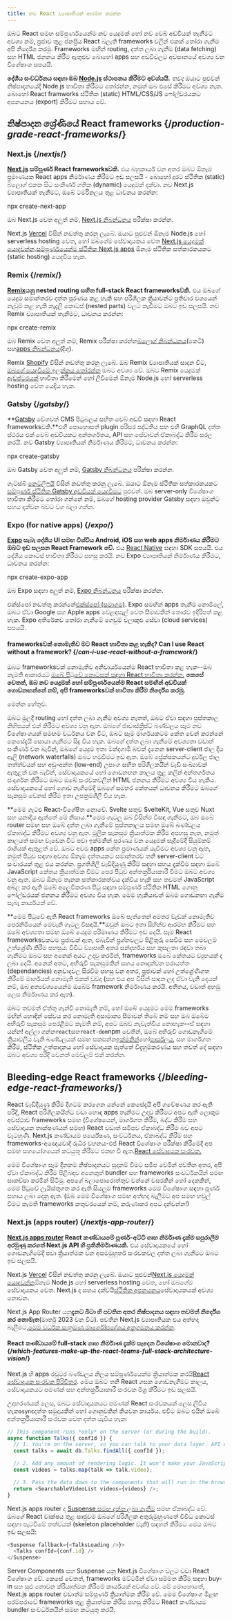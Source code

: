 ```yaml
---
title: නව React ව්‍යාපෘතියක් ආරම්භ කරන්න
---
```


<Intro>

ඔබට React සමඟ සම්පුර්ණයෙන්ම නව යෙදුමක් හෝ නව වෙබ් අඩවියක් තැනීමට අවශ්‍ය නම්, ප්‍රජාව තුළ ජනප්‍රිය React බලැති frameworks වලින් එකක් තෝරා ගැනීම අපි නිර්දේශ කරමු. Frameworks මඟින් routing, දත්ත ලබා ගැනීම (data fetching) සහ HTML ජනනය කිරීම ඇතුළුව බොහෝ apps සහ අඩවිවලට අවසානයේ අවශ්‍ය වන විශේෂාංග සපයයි.

</Intro>

<Note>

**දේශීය සංවර්ධනය සඳහා ඔබ [Node.js](https://nodejs.org/en/) ස්ථාපනය කිරීමට අවශ්යයි.** *තවද* ඔයාට පුළුවන් නිෂ්පාදනයේදී Node.js භාවිතා කිරීමට තෝරන්න, නමුත් ඔබ එසේ කිරීමට අවශ්‍ය නැත. බොහෝ React framworks ස්ථිතික (static) HTML/CSS/JS ෆෝල්ඩරයකට අපනයනය (export) කිරීමට සහාය වේ.

</Note>

## නිෂ්පාදන ශ්‍රේණියේ React frameworks {/*production-grade-react-frameworks*/}

### Next.js {/_nextjs_/}

**[Next.js](https://nextjs.org/) සම්පූර්ණ React frameworksවකි.** එය බහුකාර්ය වන අතර ඔබට ඕනෑම ප්‍රමාණයක React apps නිර්මාණය කිරීමට ඉඩ සලසයි - බොහෝ දුරට ස්ථිතික (static) බ්ලොග් එකක සිට සංකීර්ණ ගතික (dynamic) යෙදුමක් දක්වා. නව Next.js ව්‍යාපෘතියක් තැනීමට, ඔබේ ටර්මිනලය තුළ ධාවනය කරන්න:

<TerminalBlock>
npx create-next-app
</TerminalBlock>

ඔබ Next.js වෙත අලුත් නම්, [Next.js නිබන්ධනය](https://nextjs.org/learn/foundations/about-nextjs) පරීක්ෂා කරන්න.

Next.js [Vercel](https://vercel.com/) විසින් නඩත්තු කරනු ලැබේ. ඔයාට පුළුවන් ඕනෑම Node.js හෝ serverless hosting වෙත, හෝ ඔබගේම සේවාදායකය වෙත [Next.js යෙදුමක් යොදවන්න](https://nextjs.org/docs/deployment).[සම්පුර්ණයෙන්ම ස්ථිතික Next.js apps](https://nextjs.org/docs/advanced-features/static-html-export) ඕනෑම ස්ථිතික සත්කාරකයකට (static hosting) යෙදවිය හැක.

### Remix {/_*remix*_/}

**[Remix](https://remix.run/)යනු nested routing සහිත full-stack React frameworksවකි.** එය ඔබගේ යෙදුම සමාන්තරව දත්ත පූරණය කළ හැකි සහ පරිශීලක ක්‍රියාවන්ට ප්‍රතිචාර වශයෙන් නැවුම් කළ හැකි කැදැලි කොටස් (nested parts) වලට කැඩීමට ඔබට ඉඩ සලසයි. නව Remix ව්‍යාපෘතියක් තැනීමට, ධාවනය කරන්න:

<TerminalBlock>
npx create-remix
</TerminalBlock>

ඔබ Remix වෙත අලුත් නම්, Remix පරීක්ෂා කරන්න[බ්ලොග් නිබන්ධනය](https://remix.run/docs/en/main/tutorials/blog)(කෙටි) සහ[apps නිබන්ධනය](https://remix.run/docs/en/main/tutorials/jokes)(දිගු).

Remix [Shopify](https://www.shopify.com/) විසින් නඩත්තු කරනු ලැබේ. ඔබ Remix ව්‍යාපෘතියක් සාදන විට, [ඔබගේ යෙදවීමේ ඉලක්කය තෝරන්න](https://remix.run/docs/en/main/guides/deployment) ඔබට අවශ්‍ය වේ. ඔබට Remix යෙදුමක් [ඇඩප්ටරයක්](https://remix.run/docs/en/main/other-api/adapter) භාවිතා කිරීමෙන් හෝ ලිවීමෙන් ඕනෑම Node.js හෝ serverless hosting වෙත යෙදිය හැක.

### Gatsby {/*gatsby*/}

**[Gatsby](https://www.gatsbyjs.com/) වේගවත් CMS පිටුබලය සහිත වෙබ් අඩවි සඳහා React frameworksවකි.**එහි පොහොසත් plugin පරිසර පද්ධතිය සහ එහි GraphQL දත්ත ස්ථරය එක් වෙබ් අඩවියකට අන්තර්ගතය, API සහ සේවාවන් ඒකාබද්ධ කිරීම සරල කරයි. නව Gatsby ව්‍යාපෘතියක් නිර්මාණය කිරීමට, ධාවනය කරන්න:

<TerminalBlock>
npx create-gatsby
</TerminalBlock>

ඔබ Gatsby වෙත අලුත් නම්, [Gatsby නිබන්ධනය](https://www.gatsbyjs.com/docs/tutorial/) පරීක්ෂා කරන්න.

ගැට්ස්බි [නෙට්ලිෆයි](https://www.netlify.com/) විසින් නඩත්තු කරනු ලැබේ. ඔයාට ඕනෑම ස්ථිතික සත්කාරකයකට [සම්පුර්ණ ස්ථිතික Gatsby අඩවියක් යෙදවීමට](https://www.gatsbyjs.com/docs/how-to/previews-deploys-hosting) පුළුවන්. ඔබ server-only විශේෂාංග භාවිතා කිරීමට තෝරා ගන්නේ නම්, ඔබගේ hosting provider Gatsby සඳහා ඔවුන්ට සහය දක්වන බවට වග බලා ගන්න.

### Expo (for native apps) {/*expo*/}

**[Expo](https://expo.dev/) සැබෑ දේශීය UI සමඟ විශ්වීය Android, iOS සහ web apps නිර්මාණය කිරීමට ඔබට ඉඩ සලසන React Framework වේ.** එය [React Native](https://reactnative.dev/) සඳහා SDK සපයයි. එය දේශීය කොටස් භාවිතා කිරීමට පහසු කරයි. නව Expo ව්‍යාපෘතියක් නිර්මාණය කිරීමට, ධාවනය කරන්න:

<TerminalBlock>
npx create-expo-app
</TerminalBlock>

ඔබ Expo සඳහා අලුත් නම්, [Expo නිබන්ධනය](https://docs.expo.dev/tutorial/introduction/) පරීක්ෂා කරන්න.

එක්ස්පෝ නඩත්තු කරන්නේ[එක්ස්පෝ (සමාගම)](https://expo.dev/about). Expo සමඟින් apps තැනීම නොමිලේ, ඔබට ඒවා Google සහ Apple apps වෙළඳසැල් වෙත සීමාවකින් තොරව ඉදිරිපත් කළ හැක. Expo අතිරේකව තෝරා ගැනීමේ ගෙවුම් වලාකුළු සේවා (cloud services) සපයයි.

<DeepDive>

#### frameworksවක් නොමැතිව මට React භාවිතා කළ හැකිද? Can I use React without a framework? {/*can-i-use-react-without-a-framework*/}

ඔබට frameworksවක් නොමැතිව අනිවාර්යයෙන්ම React භාවිතා කළ හැක--ඔබ කැමති ආකාරයට [ඔබේ පිටුවේ කොටසක් සඳහා React භාවිතා කරන්න.](/learn/add-react-to-an-existing-project#using-react-for-a-part-of-your-existing-page) **කෙසේ වෙතත්, ඔබ නව යෙදුමක් හෝ සම්පූර්ණයෙන්ම React සමඟින් අඩවියක් ගොඩනඟන්නේ නම්, අපි frameworksවක් භාවිතා කිරීම නිර්දේශ කරමු.**

මෙන්න හේතුව.

ඔබට මුලදී routing හෝ දත්ත ලබා ගැනීම අවශ්‍ය නැතත්, ඔබට ඒවා සඳහා පුස්තකාල කිහිපයක් එක් කිරීමට අවශ්‍ය වනු ඇත. ඔබගේ ජාවාස්ක්‍රිප්ට් බණ්ඩලය සෑම නව විශේෂාංගයක් සමඟම වර්ධනය වන විට, ඔබට සෑම මාර්ගයකටම කේත වෙන් කරන්නේ කෙසේදැයි සොයා ගැනීමට සිදු විය හැක. ඔබගේ දත්ත ලබා ගැනීමේ අවශ්‍යතා වඩාත් සංකීර්ණ වන බැවින්, ඔබගේ යෙදුම ඉතා මන්දගාමී බවක් දැනෙන server-client ජාල දිය ඇලි (network waterfalls) ඔබට හමුවීමට ඉඩ ඇත. ඔබේ ප්‍රේක්ෂකයන්ට දුර්වල ජාල තත්ත්වයන් සහ අඩු-අන්ත (low-end) උපාංග සහිත පරිශීලකයින් වැඩි සංඛ්‍යාවක් ඇතුළත් වන බැවින්, සේවාදායකයේ හෝ ගොඩනඟන කාලය තුළ කලින් අන්තර්ගතය සංදර්ශන කිරීමට ඔබට ඔබේ සංරචකවලින් HTML ජනනය කිරීමට අවශ්‍ය විය හැකිය. සේවාදායකයේ හෝ ගොඩ නැගීමේදී ඔබගේ සමහර කේතයන් ධාවනය කිරීමට ඔබගේ සැකසුම වෙනස් කිරීම ඉතා උපක්‍රමශීලී විය හැක.

**මෙම ගැටළු React-විශේෂිත නොවේ. Svelte සතුව SvelteKit, Vue සතුව Nuxt සහ යනාදිය ඇත්තේ මේ නිසාය.**මෙම ගැටලු ඔබ විසින්ම විසඳා ගැනීමට, ඔබ ඔබේ router සමඟ සහ ඔබේ දත්ත ලබා ගැනීමේ පුස්තකාලය සමඟ ඔබේ බණ්ඩලය ඒකාබද්ධ කිරීමට අවශ්‍ය වනු ඇත. මූලික සැකසුම ක්‍රියාත්මක කිරීම අපහසු නැත, නමුත් කාලයත් සමඟ වැඩෙන විට පවා ඉක්මනින් පූරණය වන යෙදුමක් සෑදීමේදී සියුම්කම් රාශියක් ඇතුළත් වේ. ඔබට අවම apps කේත ප්‍රමාණයක් යැවීමට අවශ්‍ය වනු ඇත, නමුත් පිටුව සඳහා අවශ්‍ය ඕනෑම දත්තයකට සමාන්තරව තනි server-client වට සංචාරයක් තුළ එය කරන්න. ප්‍රගතිශීලී වැඩිදියුණු කිරීම් සඳහා සහය දැක්වීම සඳහා ඔබේ JavaScript කේතය ක්‍රියාත්මක වීමට පෙර පිටුව අන්තර්ක්‍රියාකාරී වීමට ඔබට අවශ්‍ය වනු ඇත. ඔබට ඕනෑම තැනක සත්කාරකත්වය දැක්විය හැකි සහ තවමත් JavaScript අබල කර ඇති ඔබේ අලෙවිකරණ පිටු සඳහා සම්පූර්ණ ස්ථිතික HTML ගොනු ෆෝල්ඩරයක් ජනනය කිරීමට අවශ්‍ය විය හැක. මෙම හැකියාවන් ඔබම ගොඩනඟා ගැනීම සැබෑ කාර්යයක් වේ.

**මෙම පිටුවේ ඇති React frameworks ඔබේ පැත්තෙන් අමතර වැඩක් නොමැතිව පෙරනිමියෙන් මෙවැනි ගැටලු විසඳයි.**ඔවුන් ඔබට ඉතා සිහින්ව ආරම්භ කිරීමට සහ ඔබේ අවශ්‍යතා සමඟ ඔබේ යෙදුම පරිමාණය කිරීමට ඉඩ දෙයි. සෑම React frameworksවකටම ප්‍රජාවක් ඇත, එබැවින් ප්‍රශ්නවලට පිළිතුරු සෙවීම සහ මෙවලම් උත්ශ්‍රේණි කිරීම පහසුය. විවිධ ව්‍යාපෘති අතර සන්දර්භය සහ කුසලතා රඳවා තබා ගැනීමට ඔබට සහ අනෙක් අයට උදවු කරමින්, frameworks ඔබේ කේතයට ව්‍යුහයක් ද ලබා දෙයි. අනෙක් අතට, අභිරුචි සැකසුමකින් සහය නොදක්වන පරායත්ත (dependancies) අනුවාදවල සිරවීම පහසු වන අතර, ප්‍රජාවක් හෝ උත්ශ්‍රේණිගත කිරීමේ මාර්ගයක් නොමැති එකක් වුවද (සහ එය අප විසින් සාදන ලද ඒවා වැනි දෙයක් නම්, ඔබ අත්‍යවශ්‍යයෙන්ම ඔබේම framework නිර්මාණය කරයි. අතීතය, වඩාත් අහඹු ලෙස නිර්මාණය කර ඇත).

ඔබට තවමත් ඒත්තු ගැන්වී නොමැති නම්, හෝ ඔබේ යෙදුමට මෙම frameworks මඟින් හොඳින් සේවය කර නොමැති අසාමාන්‍ය සීමාවන් තිබේ නම් සහ ඔබ ඔබේම අභිරුචි සැකසුම පෙරළීමට කැමති නම්, අපට ඔබව නැවැත්විය නොහැක--ඒ සඳහා යන්න! අල්ලා ගන්න`react`සහ`react-dom`npm වෙතින්, ඔබේ අභිරුචි ගොඩනැගීමේ ක්‍රියාවලිය වැනි බණ්ඩලයක් සමඟ සකසන්න[ඉක්මනින්](https://vitejs.dev/)හෝ[පාර්සලය](https://parceljs.org/), සහ මාර්ගගත කිරීම, ස්ථිතික උත්පාදනය හෝ සේවාදායක පැත්තේ විදැහුම්කරණය සහ තවත් දේ සඳහා ඔබට අවශ්‍ය පරිදි වෙනත් මෙවලම් එක් කරන්න.</DeepDive>

## Bleeding-edge React frameworks {/*bleeding-edge-react-frameworks*/}

React වැඩිදියුණු කිරීම දිගටම කරගෙන යන්නේ කෙසේදැයි අපි ගවේෂණය කර ඇති පරිදි, React පරිශීලකයින්ට වඩා හොඳ apps තැනීමට උදවු කිරීමට අපට ඇති ලොකුම අවස්ථාව frameworks සමඟ (විශේෂයෙන්, මාර්ගගත කිරීම, බද්ධ කිරීම සහ සේවාදායක තාක්ෂණයන් සමඟ) React වඩාත් සමීපව ඒකාබද්ධ කිරීම බව අපට වැටහුණි. Next.js කණ්ඩායම පර්යේෂණ, සංවර්ධනය, ඒකාබද්ධ කිරීම සහ frameworks-අඥෙයවාදී රුධිර වහනය-එජ් React විශේෂාංග පරීක්ෂා කිරීමේදී අප සමඟ සහයෝගයෙන් කටයුතු කිරීමට එකඟ වී ඇත.[React සේවාදායක සංරචක.](/blog/2023/03/22/react-labs-what-we-have-been-working-on-march-2023#react-server-components)

මෙම විශේෂාංග සෑම දිනකම නිෂ්පාදනයට සූදානම් වීමට සමීප වෙමින් පවතින අතර, අපි ඒවා ඒකාබද්ධ කිරීම පිළිබඳව අනෙකුත් bundler සහ frameworks සංවර්ධකයින් සමඟ සාකච්ඡා කරමින් සිටිමු. අපගේ බලාපොරොත්තුව වන්නේ වසරකින් හෝ දෙකකින්, මෙම පිටුවේ ලැයිස්තුගත කර ඇති සියලුම frameworks මෙම විශේෂාංග සඳහා පූර්ණ සහාය ලබා දෙනු ඇත. (ඔබ මෙම විශේෂාංග සමඟ අත්හදා බැලීමට අප සමඟ හවුල් වීමට කැමති frameworks කතුවරයෙක් නම්, කරුණාකර අපට දන්වන්න!)

### Next.js (apps router) {/*nextjs-app-router*/}

**[Next.js apps router](https://beta.nextjs.org/docs/getting-started) React කණ්ඩායමේ පූර්ණ-අට්ටි ගෘහ නිර්මාණ දැක්ම සපුරාලීම අරමුණු කරගත් Next.js API හි ප්‍රතිනිර්මාණයකි.** එය සේවාදායකයේ හෝ ගොඩනැගීමේදී පවා ක්‍රියාත්මක වන අසමමුහුර්ත සංරචකවල දත්ත ලබා ගැනීමට ඔබට ඉඩ සලසයි.

Next.js [Vercel](https://vercel.com/) විසින් නඩත්තු කරනු ලැබේ. ඔයාට පුළුවන්[Next.js යෙදුමක් යොදවන්න](https://nextjs.org/docs/deployment)ඕනෑම Node.js හෝ serverless hosting වෙත, හෝ ඔබගේම සේවාදායකය වෙත. Next.js ද සහය දක්වයි[ස්ථිතික අපනයනය](https://beta.nextjs.org/docs/configuring/static-export)සේවාදායකයක් අවශ්‍ය නොවන.<Pitfall>

Next.js App Router යනු**දැනට බීටා හි පවතින අතර නිෂ්පාදනය සඳහා තවමත් නිර්දේශ කර නොමැත**(මාර්තු 2023 වන විට). පවතින Next.js ව්‍යාපෘතියක එය අත්හදා බැලීමට,[මෙම වර්ධක සංක්‍රමණ මාර්ගෝපදේශය අනුගමනය කරන්න](https://beta.nextjs.org/docs/upgrade-guide#migrating-from-pages-to-app).

</Pitfall>

<DeepDive>

#### React කණ්ඩායමේ full-stack ගෘහ නිර්මාණ දැක්ම සෑදෙන විශේෂාංග මොනවාද? {/*which-features-make-up-the-react-teams-full-stack-architecture-vision*/}

Next.js හි apps රවුටර බණ්ඩලය නිලය සම්පූර්ණයෙන්ම ක්‍රියාත්මක කරයි[React සේවාදායක සංරචක පිරිවිතර](https://github.com/reactjs/rfcs/blob/main/text/0188-server-components.md). මෙය ඔබට තනි React ගසක ගොඩනැගීමට කාලය, සේවාදායකයට පමණක් සහ අන්තර්ක්‍රියාකාරී සංරචක මිශ්‍ර කිරීමට ඉඩ සලසයි.

උදාහරණයක් ලෙස, ඔබට සේවාදායකයට පමණක් React සංරචකයක් ලෙස ලිවිය හැක`async`දත්ත සමුදායකින් හෝ ගොනුවකින් කියවන කාර්යය. එවිට ඔබට එයින් ඔබේ අන්තර්ක්‍රියාකාරී සංරචක වෙත දත්ත යැවිය හැක:

```js
// This component runs *only* on the server (or during the build).
async function Talks({ confId }) {
  // 1. You're on the server, so you can talk to your data layer. API endpoint not required.
  const talks = await db.Talks.findAll({ confId });

  // 2. Add any amount of rendering logic. It won't make your JavaScript bundle larger.
  const videos = talks.map(talk => talk.video);

  // 3. Pass the data down to the components that will run in the browser.
  return <SearchableVideoList videos={videos} />;
}
```

Next.js apps router ද [Suspense සමඟ දත්ත ලබා ගැනීම](/blog/2022/03/29/react-v18#suspense-in-data-frameworks) සමඟ ඒකාබද්ධ වේ. ඔබගේ React වෘක්ෂය තුළ සෘජුවම ඔබගේ පරිශීලක අතුරුමුහුණතේ විවිධ කොටස් සඳහා පැටවීමේ තත්වයක් (skeleton placeholder වැනි) සඳහන් කිරීමට මෙය ඔබට ඉඩ සලසයි:

```js
<Suspense fallback={<TalksLoading />}>
  <Talks confId={conf.id} />
</Suspense>
```

Server Components සහ Suspense යනු Next.js විශේෂාංග වලට වඩා React විශේෂාංග වේ. කෙසේ වෙතත්, frameworks මට්ටමින් ඒවා සම්මත කිරීම සඳහා buy-in සහ සුළු නොවන ක්රියාත්මක කිරීමේ කාර්යයක් අවශ්ය වේ. මේ මොහොතේ, Next.js apps router වඩාත්ම සම්පූර්ණ ක්‍රියාත්මක කිරීම වේ. මෙම විශේෂාංග මීළඟ පරම්පරාවේ frameworks තුළ ක්‍රියාත්මක කිරීම පහසු කිරීමට React කණ්ඩායම bundler සංවර්ධකයින් සමඟ කටයුතු කරයි.

</DeepDive>